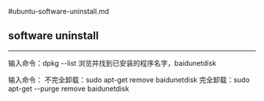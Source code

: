 #ubuntu-software-uninstall.md

## software uninstall
----
输入命令：dpkg --list 浏览并找到已安装的程序名字，baidunetdisk

输入命令：
不完全卸载：sudo apt-get remove baidunetdisk
完全卸载：sudo apt-get --purge remove baidunetdisk